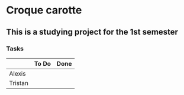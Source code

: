 # Croque carotte

## This is a studying project for the 1st semester


### Tasks

|           | To Do         | Done          |
| --------- | ------------- | ------------- |
| Alexis    |               |               |
| Tristan   |               |               |